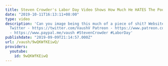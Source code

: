 ```yaml
---
title: Steven Crowder's Labor Day Video Shows How Much He HATES The Poor
date: "2019-10-11T16:13:11+08:00"
type: video
description: 'Can you image being this much of a piece of shit? Website - https://www.vaush.gg/
  Twitter - https://twitter.com/VaushV Patreon - https://www.patreon.com/vaush Donate
  - https://www.paypal.me/vaush #StevenCrowder #LaborDay'
publishdate: "2019-09-09T21:14:57.000Z"
url: /vaush/9wQKWfKEiwQ/
providers:
  youtube:
    id: 9wQKWfKEiwQ
---
```

